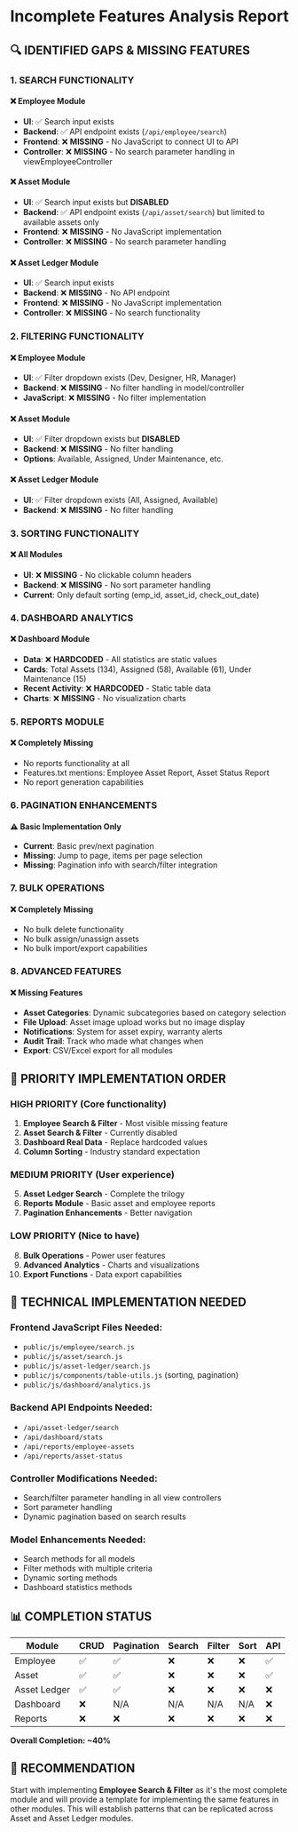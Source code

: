 # Incomplete Features Analysis Report

## 🔍 **IDENTIFIED GAPS & MISSING FEATURES**

### **1. SEARCH FUNCTIONALITY**

#### **❌ Employee Module**
- **UI**: ✅ Search input exists
- **Backend**: ✅ API endpoint exists (`/api/employee/search`)  
- **Frontend**: ❌ **MISSING** - No JavaScript to connect UI to API
- **Controller**: ❌ **MISSING** - No search parameter handling in viewEmployeeController

#### **❌ Asset Module**
- **UI**: ✅ Search input exists but **DISABLED**
- **Backend**: ✅ API endpoint exists (`/api/asset/search`) but limited to available assets only
- **Frontend**: ❌ **MISSING** - No JavaScript implementation
- **Controller**: ❌ **MISSING** - No search parameter handling

#### **❌ Asset Ledger Module**
- **UI**: ✅ Search input exists
- **Backend**: ❌ **MISSING** - No API endpoint
- **Frontend**: ❌ **MISSING** - No JavaScript implementation
- **Controller**: ❌ **MISSING** - No search functionality

### **2. FILTERING FUNCTIONALITY**

#### **❌ Employee Module**
- **UI**: ✅ Filter dropdown exists (Dev, Designer, HR, Manager)
- **Backend**: ❌ **MISSING** - No filter handling in model/controller
- **JavaScript**: ❌ **MISSING** - No filter implementation

#### **❌ Asset Module**
- **UI**: ✅ Filter dropdown exists but **DISABLED**
- **Backend**: ❌ **MISSING** - No filter handling
- **Options**: Available, Assigned, Under Maintenance, etc.

#### **❌ Asset Ledger Module**
- **UI**: ✅ Filter dropdown exists (All, Assigned, Available)
- **Backend**: ❌ **MISSING** - No filter handling

### **3. SORTING FUNCTIONALITY**

#### **❌ All Modules**
- **UI**: ❌ **MISSING** - No clickable column headers
- **Backend**: ❌ **MISSING** - No sort parameter handling
- **Current**: Only default sorting (emp_id, asset_id, check_out_date)

### **4. DASHBOARD ANALYTICS**

#### **❌ Dashboard Module**
- **Data**: ❌ **HARDCODED** - All statistics are static values
- **Cards**: Total Assets (134), Assigned (58), Available (61), Under Maintenance (15)
- **Recent Activity**: ❌ **HARDCODED** - Static table data
- **Charts**: ❌ **MISSING** - No visualization charts

### **5. REPORTS MODULE**

#### **❌ Completely Missing**
- No reports functionality at all
- Features.txt mentions: Employee Asset Report, Asset Status Report
- No report generation capabilities

### **6. PAGINATION ENHANCEMENTS**

#### **⚠️ Basic Implementation Only**
- **Current**: Basic prev/next pagination
- **Missing**: Jump to page, items per page selection
- **Missing**: Pagination info with search/filter integration

### **7. BULK OPERATIONS**

#### **❌ Completely Missing**
- No bulk delete functionality
- No bulk assign/unassign assets
- No bulk import/export capabilities

### **8. ADVANCED FEATURES**

#### **❌ Missing Features**
- **Asset Categories**: Dynamic subcategories based on category selection
- **File Upload**: Asset image upload works but no image display
- **Notifications**: System for asset expiry, warranty alerts
- **Audit Trail**: Track who made what changes when
- **Export**: CSV/Excel export for all modules

## 🎯 **PRIORITY IMPLEMENTATION ORDER**

### **HIGH PRIORITY** (Core functionality)
1. **Employee Search & Filter** - Most visible missing feature
2. **Asset Search & Filter** - Currently disabled
3. **Dashboard Real Data** - Replace hardcoded values
4. **Column Sorting** - Industry standard expectation

### **MEDIUM PRIORITY** (User experience)
5. **Asset Ledger Search** - Complete the trilogy
6. **Reports Module** - Basic asset and employee reports
7. **Pagination Enhancements** - Better navigation

### **LOW PRIORITY** (Nice to have)
8. **Bulk Operations** - Power user features
9. **Advanced Analytics** - Charts and visualizations
10. **Export Functions** - Data export capabilities

## 🔧 **TECHNICAL IMPLEMENTATION NEEDED**

### **Frontend JavaScript Files Needed:**
- `public/js/employee/search.js`
- `public/js/asset/search.js` 
- `public/js/asset-ledger/search.js`
- `public/js/components/table-utils.js` (sorting, pagination)
- `public/js/dashboard/analytics.js`

### **Backend API Endpoints Needed:**
- `/api/asset-ledger/search`
- `/api/dashboard/stats`
- `/api/reports/employee-assets`
- `/api/reports/asset-status`

### **Controller Modifications Needed:**
- Search/filter parameter handling in all view controllers
- Sort parameter handling
- Dynamic pagination based on search results

### **Model Enhancements Needed:**
- Search methods for all models
- Filter methods with multiple criteria
- Dynamic sorting methods
- Dashboard statistics methods

## 📊 **COMPLETION STATUS**

| Module | CRUD | Pagination | Search | Filter | Sort | API |
|--------|------|------------|--------|---------|------|-----|
| Employee | ✅ | ✅ | ❌ | ❌ | ❌ | ✅ |
| Asset | ✅ | ✅ | ❌ | ❌ | ❌ | ✅ |
| Asset Ledger | ✅ | ✅ | ❌ | ❌ | ❌ | ❌ |
| Dashboard | ❌ | N/A | N/A | N/A | N/A | ❌ |
| Reports | ❌ | ❌ | ❌ | ❌ | ❌ | ❌ |

**Overall Completion: ~40%**

## 🎯 **RECOMMENDATION**

Start with implementing **Employee Search & Filter** as it's the most complete module and will provide a template for implementing the same features in other modules. This will establish patterns that can be replicated across Asset and Asset Ledger modules.
